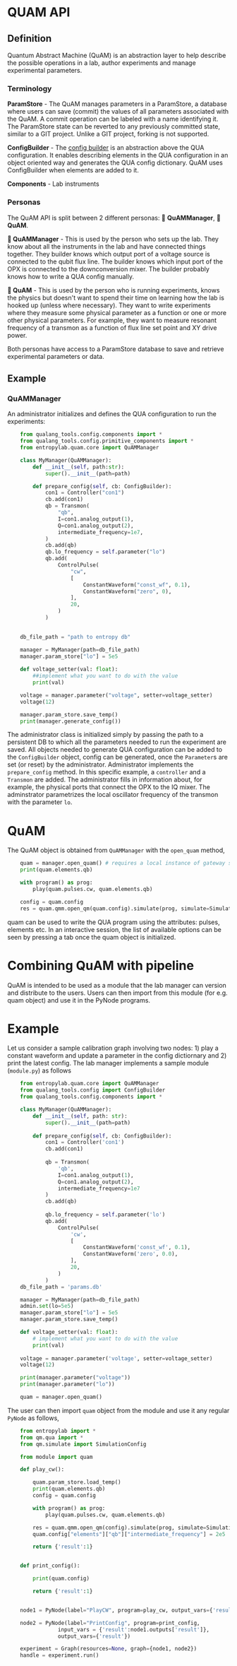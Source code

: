 # QUAM API

## Definition

Quantum Abstract Machine (QuAM)  is an abstraction layer to help describe the possible operations in a lab, author experiments and manage experimental parameters. 

### Terminology

**ParamStore** -  The QuAM manages parameters in a ParamStore, a database where users can save (commit) the values of all parameters associated with the QuAM. A commit operation can be labeled with a name identifying it. The ParamStore state can be reverted to any previously committed state, similar to a GIT project. Unlike a GIT project, forking is not supported. 

**ConfigBuilder** - The [config builder](config_builder.md) is an abstraction above the QUA configuration. It enables describing elements in the QUA configuration in an object oriented way and generates the QUA config dictionary. QuAM uses ConfigBuilder when elements are added to it.

**Components** - Lab instruments 


### Personas

The QuAM API is split between 2 different personas: 👷 **QuAMManager**, **🥼 QuAM**.
 
**👷 QuAMManager** - This is used by the person who sets up the lab. They know about all the instruments in the lab and have connected things together. They builder knows which output port of a voltage source is connected to the qubit flux line. The builder knows which input port of the OPX is connected to the downconversion mixer. The builder probably knows how to write a QUA config manually.

**🥼 QuAM** - This is used by the person who is running experiments, knows the physics but doesn't want to spend their time on learning how the lab is hooked up (unless where necessary). They want to write experiments where they measure some physical parameter as a function or one or more other physical parameters. For example, they want to measure resonant frequency of a transmon as a function of flux line set point and XY drive power.

Both personas have access to a ParamStore database to save and retrieve experimental parameters or data.

## Example


### QuAMManager

An administrator initializes and defines the QUA configuration to run the experiments:

```python 
    from qualang_tools.config.components import *
    from qualang_tools.config.primitive_components import *
    from entropylab.quam.core import QuAMManager

    class MyManager(QuAMManager):
        def __init__(self, path:str):
            super().__init__(path=path)

        def prepare_config(self, cb: ConfigBuilder):
            con1 = Controller("con1")
            cb.add(con1)
            qb = Transmon(
                "qb",
                I=con1.analog_output(1),
                Q=con1.analog_output(2),
                intermediate_frequency=1e7,
            )
            cb.add(qb)
            qb.lo_frequency = self.parameter("lo")
            qb.add(
                ControlPulse(
                    "cw",
                    [
                        ConstantWaveform("const_wf", 0.1),
                        ConstantWaveform("zero", 0),
                    ],
                    20,
                )
            )

            
    db_file_path = "path to entropy db"

    manager = MyManager(path=db_file_path)
    manager.param_store["lo"] = 5e5
    
    def voltage_setter(val: float):
        ##implement what you want to do with the value
        print(val)

    voltage = manager.parameter("voltage", setter=voltage_setter)
    voltage(12)

    manager.param_store.save_temp()
    print(manager.generate_config())
```

The administrator class is initialized simply by passing the path to a persistent DB to which all the parameters needed to run the experiment are saved. All objects needed to generate QUA configuration can be added to the `ConfigBuilder` object, config can be generated, once the `Parameter`s are set (or reset) by the administrator. Administrator implements the `prepare_config` method. In this specific example, a `controller` and a `Transmon` are added. The administrator fills in information about, for example, the physical ports that connect the OPX to the IQ mixer. The adminstrator parametrizes the local oscillator frequency of the transmon with the parameter `lo`.


# QuAM

The QuAM object is obtained from `QuAMManager` with the `open_quam` method,
```python
    quam = manager.open_quam() # requires a local instance of gateway server to initialize User
    print(quam.elements.qb)

    with program() as prog:
        play(quam.pulses.cw, quam.elements.qb)

    config = quam.config
    res = quam.qmm.open_qm(quam.config).simulate(prog, simulate=SimulationConfig(duration=1000))
```
quam can be used to write the QUA program using the attributes: pulses, elements etc. In an interactive session, the list of available options can be seen by pressing a tab once the quam object is initialized. 


# Combining QuAM with pipeline

QuAM is intended to be used as a module that the lab manager can version and distribute to the users. Users can then import from this module (for e.g. quam object) and use it in the PyNode programs.


# Example

Let us consider a sample calibration graph involving two nodes: 1) play a constant waveform and update a parameter in the config dictiornary and 2) print the latest config. The lab manager implements a sample module (`module.py`) as follows

```python
    from entropylab.quam.core import QuAMManager
    from qualang_tools.config import ConfigBuilder
    from qualang_tools.config.components import *

    class MyManager(QuAMManager):
        def __init__(self, path: str):
            super().__init__(path=path)
        
        def prepare_config(self, cb: ConfigBuilder):
            con1 = Controller('con1')
            cb.add(con1)
            
            qb = Transmon(
                'qb',
                I=con1.analog_output(1),
                Q=con1.analog_output(2),
                intermediate_frequency=1e7
            )
            cb.add(qb)
            
            qb.lo_frequency = self.parameter('lo')
            qb.add(
                ControlPulse(
                    'cw', 
                    [
                        ConstantWaveform('const_wf', 0.1),
                        ConstantWaveform('zero', 0.0),
                    ],
                    20,
                )
            )
    db_file_path = 'params.db'

    manager = MyManager(path=db_file_path)
    admin.set(lo=5e5)
    manager.param_store["lo"] = 5e5
    manager.param_store.save_temp()

    def voltage_setter(val: float):
        # implement what you want to do with the value
        print(val)
        
    voltage = manager.parameter('voltage', setter=voltage_setter)
    voltage(12)

    print(manager.parameter("voltage"))
    print(manager.parameter("lo"))

    quam = manager.open_quam()
```

The user can then import `quam` object from the module and use it any regular `PyNode` as follows,


```python
    from entropylab import *
    from qm.qua import *
    from qm.simulate import SimulationConfig

    from module import quam

    def play_cw():

        quam.param_store.load_temp()
        print(quam.elements.qb)
        config = quam.config

        with program() as prog:
            play(quam.pulses.cw, quam.elements.qb)

        res = quam.qmm.open_qm(config).simulate(prog, simulate=SimulationConfig(duration=1000))
        quam.config["elements"]["qb"]["intermediate_frequency"] = 2e5

        return {'result':1}


    def print_config():

        print(quam.config)

        return {'result':1}


    node1 = PyNode(label="PlayCW", program=play_cw, output_vars={'result'})

    node2 = PyNode(label="PrintConfig", program=print_config, 
                input_vars = {'result':node1.outputs['result']},
                output_vars={'result'})

    experiment = Graph(resources=None, graph={node1, node2})
    handle = experiment.run()
```